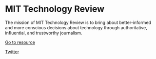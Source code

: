 # MIT Technology Review

The mission of MIT Technology Review is to bring about better-informed and more conscious decisions about technology through authoritative, influential, and trustworthy journalism.

[Go to resource](https://www.technologyreview.com/?developerstash)

[Twitter](https://twitter.com/techreview)

